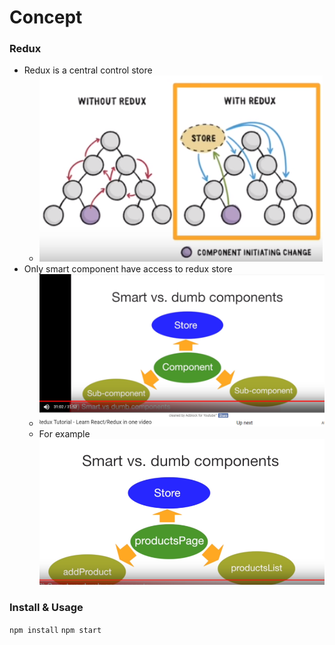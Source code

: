 # Concept

### Redux
- Redux is a central control store
  - ![](https://github.com/r06942072/Img/blob/master/0501_Redux.PNG)
- Only smart component have access to redux store
  - ![](https://github.com/r06942072/Img/blob/master/0501_Components_Redux.PNG)
  - For example![](https://github.com/r06942072/Img/blob/master/0501_EX.PNG)

### Install & Usage
`npm install`
`npm start`
